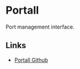 # Portall

Port management interface.

## Links

- [Portall Github](https://github.com/need4swede/Portall?ref=selfh.st)
